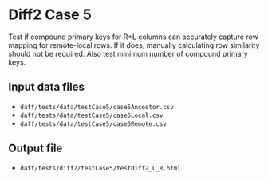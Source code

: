 # Diff2 Case 5

Test if compound primary keys for R*L columns can accurately capture row mapping for
remote-local rows. If it does, manually calculating row similarity should not be required.
Also test minimum number of compound primary keys.

## Input data files

* `daff/tests/data/testCase5/case5Ancestor.csv`
* `daff/tests/data/testCase5/case5Local.csv`
* `daff/tests/data/testCase5/case5Remote.csv`

## Output file

* `daff/tests/diff2/testCase5/testDiff2_L_R.html`
